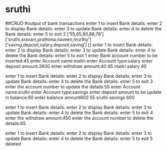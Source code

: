 # sruthi
##CRUD 
#output of bank transactions
enter 1 to insert Bank details:
enter 2 to display Bank details:
enter 3 to update Bank details:
enter 4 to delete the Bank details:
enter 5 to exit
2
['55,65,80,88,76']
['sruthi,sravani,prathima,naveen,murthy']
['saving,deposit,salary,deposit,saving']
[]
enter 1 to insert Bank details:
enter 2 to display Bank details:
enter 3 to update Bank details:
enter 4 to delete the Bank details:
enter 5 to exit
1
enter Bank account number to be inserted:45
enter Account name:maitri
enter Account type:salary
enter deposit amount:3600
enter withdraw amount:40
45
maitri
salary
40

enter 1 to insert Bank details:
enter 2 to display Bank details:
enter 3 to update Bank details:
enter 4 to delete the Bank details:
enter 5 to exit
3
enter the account number to update the details:55
enter Account name:sruthi
enter Account type:savings
enter deposit amount to be update in balance:60
enter balance amount600
55
sruthi
savings
600

enter 1 to insert Bank details:
enter 2 to display Bank details:
enter 3 to update Bank details:
enter 4 to delete the Bank details:
enter 5 to exit
4
enter the withdraw amount:450
enter the account number to delete the details:65

enter 1 to insert Bank details:
enter 2 to display Bank details:
enter 3 to update Bank details:
enter 4 to delete the Bank details:
enter 5 to exit
5
deleted
